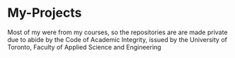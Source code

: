# My-Projects

Most of my were from my courses, so the repositories are are made private due to abide by the Code of Academic Integrity, issued by the University of Toronto, Faculty of Applied Science and Engineering
